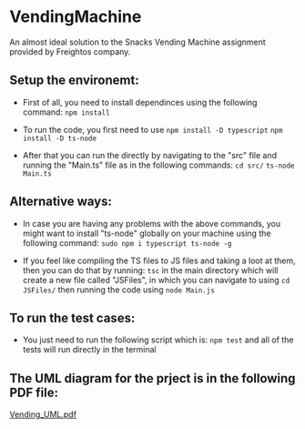# VendingMachine
An almost ideal solution to the Snacks Vending Machine assignment provided by Freightos company.

## Setup the environemt:
- First of all, you need to install dependinces using the following command:
`npm install`

- To run the code, you first need to use 
`npm install -D typescript`
`npm install -D ts-node`

- After that you can run the directly by navigating to the "src" file and running the "Main.ts" file as in the following commands:
`cd src/`
`ts-node Main.ts`

## Alternative ways:

* In case you are having any problems with the above commands, you might want to install "ts-node" globally on your machine using the following command:
`sudo npm i typescript ts-node -g`

* If you feel like compiling the TS files to JS files and taking a loot at them, then you can do that by running:
`tsc`
in the main directory which will create a new file called "JSFiles", in which you can navigate to using 
`cd JSFiles/`
then running the code using 
`node Main.js`

## To run the test cases:
* You just need to run the following script which is:
`npm test`
and all of the tests will run directly in the terminal

## The UML diagram for the prject is in the following PDF file:

[Vending_UML.pdf](https://github.com/wasem-ibrahim/VendingMachine/files/10083183/Vending_UML.pdf)






